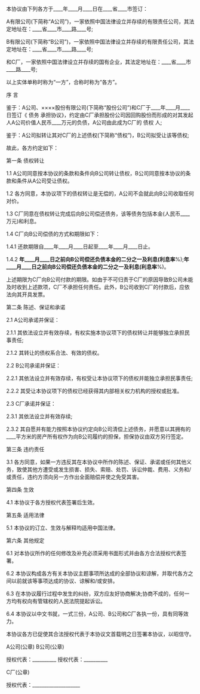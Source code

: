 
 


本协议由下列各方于____年____月____日在____省____市签订：


A有限公司(下简称“A公司”)，一家依照中国法律设立并存续的有限责任公司，其法定地址在：____省____市____路____号;


B有限公司(下简称“B公司”)，一家依照中国法律设立并存续的有限责任公司，其法定地址在：____省____市____路____号;


和C厂，一家依照中国法律设立并存续的国有企业，其法定地址在：____省____市____路____号;


以上实体单称时称为“一方”，合称时称为“各方”。


序 言


鉴于：A公司、××××股份有限公司(下简称“股份公司”)和C厂于____年____月____日签订《
债务
承担协议》，约定由C厂承担股份公司因回购股份而形成的对其发起人A公司价值人民币____万元的负债，A公司由此成为C厂的
债权
人;


鉴于：A公司拟转让其对C厂的上述债权(下简称“债权”)，B公司拟受让该等债权;


故此，各方约定如下：


第一条 债权转让


1.1 A公司同意按本协议的条款和条件向B公司转让债权，B公司同意按本协议的条款和条件从A公司受让债权。


1.2 各方同意，本协议项下的债权转让是无偿的，A公司不会就此向B公司收取任何对价。


1.3 C厂同意在债权转让完成后向B公司偿还债务，该等债务包括本金(人民币____万元)和利息。


1.4 C厂向B公司偿债的方式和期限如下：


1.4.1 还款期限自____年____月____日起至____年____月____日止。


1.4.2 ____年____月____日之前向B公司偿还负债本金的二分之一及利息(利息率____%);____年____月____日之前向B公司偿还负债本金的二分之一及利息(利息率____%)。


上述期限为C厂向B公司付款的期限。如由于不可归责于C厂的原因导致B公司未能及时收到上述款项，C厂不承担任何责任。此外，B公司收到C厂的付款后，应依法向其开具发票。


第二条 陈述、保证和承诺


2.1 A公司承诺并保证：


2.1.1 其依法设立并有效存续，有权实施本协议项下的债权转让并能够独立承担民事责任;


2.1.2 其转让的债权系合法、有效的债权。


2.2 B公司承诺并保证：


2.2.1 其依法设立并有效存续，有权受让本协议项下的债权并能独立承担民事责任;


2.2.2 其受让本协议项下的债权已经获得其内部相关权力机构的授权或批准。


2.3 C厂承诺并保证：


2.3.1 其依法设立并有效存续;


2.3.2 其自愿并有能力按照本协议约定向B公司清偿上述债务，并愿意以其拥有的____平方米的房产所有权作为向B公司履约的担保，担保协议由双方另行签定。


第三条 违约责任


3.1 各方同意，如果一方违反其在本协议中所作的陈述、保证、承诺或任何其他义务，致使其他方遭受或发生损害、损失、索赔、处罚、诉讼仲裁、费用、义务和/或责任，违约方须向另一方作出全面赔偿并使之免受其害。


第四条 生效


4.1 本协议于各方授权代表签署后生效。


第五条 适用法律


5.1 本协议的订立、生效与解释均适用中国法律。


第六条 其他规定


6.1 对本协议所作的任何修改及补充必须采用书面形式并由各方合法授权代表签署。


6.2 本协议构成各方有关本协议主题事项所达成的全部协议和谅解，并取代各方之间以前就该等事项达成的协议、谅解和/或安排。


6.3 在本协议履行过程中发生的纠纷，双方应友好协商解决;协商不成的，任何一方均有权向有管辖权的人民法院提起诉讼。


6.4 本协议以中文书就，一式三份，A公司、B公司和C厂各执一份，具有同等效力。


本协议各方已促使其合法授权代表于本协议文首载明之日签署本协议，以昭信守。


A公司(公章) B公司(公章)


授权代表：__________ 授权代表：__________


C厂(公章)


授权代表：____________________
 


 

 
 
 
 
 
  


  
 

  


  


  
 
 
 
 

